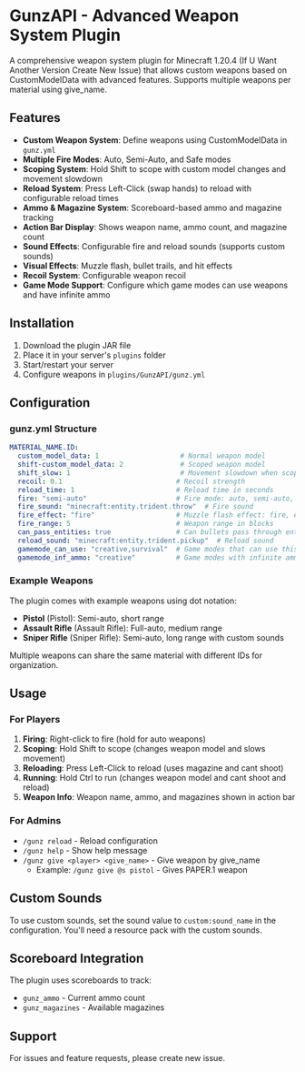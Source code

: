 # GunzAPI - Advanced Weapon System Plugin

A comprehensive weapon system plugin for Minecraft 1.20.4 (If U Want Another Version Create New Issue) that allows custom weapons based on CustomModelData with advanced features. Supports multiple weapons per material using give_name.

## Features

- **Custom Weapon System**: Define weapons using CustomModelData in `gunz.yml`
- **Multiple Fire Modes**: Auto, Semi-Auto, and Safe modes
- **Scoping System**: Hold Shift to scope with custom model changes and movement slowdown
- **Reload System**: Press Left-Click (swap hands) to reload with configurable reload times
- **Ammo & Magazine System**: Scoreboard-based ammo and magazine tracking
- **Action Bar Display**: Shows weapon name, ammo count, and magazine count
- **Sound Effects**: Configurable fire and reload sounds (supports custom sounds)
- **Visual Effects**: Muzzle flash, bullet trails, and hit effects
- **Recoil System**: Configurable weapon recoil
- **Game Mode Support**: Configure which game modes can use weapons and have infinite ammo

## Installation

1. Download the plugin JAR file
2. Place it in your server's `plugins` folder
3. Start/restart your server
4. Configure weapons in `plugins/GunzAPI/gunz.yml`

## Configuration

### gunz.yml Structure

```yaml
MATERIAL_NAME.ID:
  custom_model_data: 1                    # Normal weapon model
  shift-custom_model_data: 2              # Scoped weapon model
  shift_slow: 1                           # Movement slowdown when scoped (1 = half speed)
  recoil: 0.1                            # Recoil strength
  reload_time: 1                         # Reload time in seconds
  fire: "semi-auto"                      # Fire mode: auto, semi-auto, safe
  fire_sound: "minecraft:entity.trident.throw"  # Fire sound
  fire_effect: "fire"                    # Muzzle flash effect: fire, explosion, smoke
  fire_range: 5                          # Weapon range in blocks
  can_pass_entities: true                # Can bullets pass through entities
  reload_sound: "minecraft:entity.trident.pickup"  # Reload sound
  gamemode_can_use: "creative,survival"  # Game modes that can use this weapon
  gamemode_inf_ammo: "creative"          # Game modes with infinite ammo
```

### Example Weapons

The plugin comes with example weapons using dot notation:
- **Pistol** (Pistol): Semi-auto, short range
- **Assault Rifle** (Assault Rifle): Full-auto, medium range
- **Sniper Rifle** (Sniper Rifle): Semi-auto, long range with custom sounds

Multiple weapons can share the same material with different IDs for organization.

## Usage

### For Players

1. **Firing**: Right-click to fire (hold for auto weapons)
2. **Scoping**: Hold Shift to scope (changes weapon model and slows movement)
3. **Reloading**: Press Left-Click to reload (uses magazine and cant shoot)
4. **Running**: Hold Ctrl to run (changes weapon model and cant shoot and reload)
6. **Weapon Info**: Weapon name, ammo, and magazines shown in action bar

### For Admins

- `/gunz reload` - Reload configuration
- `/gunz help` - Show help message
- `/gunz give <player> <give_name>` - Give weapon by give_name
  - Example: `/gunz give @s pistol` - Gives PAPER.1 weapon

## Custom Sounds

To use custom sounds, set the sound value to `custom:sound_name` in the configuration. You'll need a resource pack with the custom sounds.

## Scoreboard Integration

The plugin uses scoreboards to track:
- `gunz_ammo` - Current ammo count
- `gunz_magazines` - Available magazines

## Support

For issues and feature requests, please create new issue.
